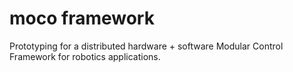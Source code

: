 # moco framework
Prototyping for a distributed hardware + software Modular Control Framework for robotics applications.
